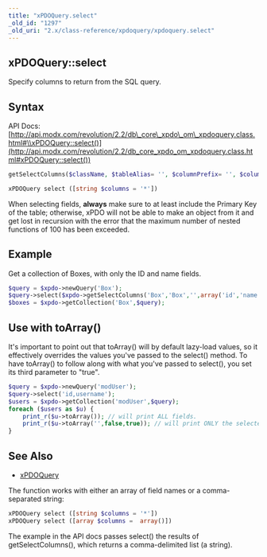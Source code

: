 ```yaml
---
title: "xPDOQuery.select"
_old_id: "1297"
_old_uri: "2.x/class-reference/xpdoquery/xpdoquery.select"
---
```


## xPDOQuery::select

 Specify columns to return from the SQL query.

## Syntax

 API Docs: [http://api.modx.com/revolution/2.2/db\_core\_xpdo\_om\_xpdoquery.class.html#\\xPDOQuery::select()](http://api.modx.com/revolution/2.2/db_core_xpdo_om_xpdoquery.class.html#xPDOQuery::select())

``` php
getSelectColumns($className, $tableAlias= '', $columnPrefix= '', $columns= array (), $exclude= false)
```

``` php
xPDOQuery select ([string $columns = '*'])
```

 When selecting fields, **always** make sure to at least include the Primary Key of the table; otherwise, xPDO will not be able to make an object from it and get lost in recursion with the error that the maximum number of nested functions of 100 has been exceeded.

## Example

 Get a collection of Boxes, with only the ID and name fields.

``` php
$query = $xpdo->newQuery('Box');
$query->select($xpdo->getSelectColumns('Box','Box','',array('id','name')));
$boxes = $xpdo->getCollection('Box',$query);
```

## Use with toArray()

 It's important to point out that toArray() will by default lazy-load values, so it effectively overrides the values you've passed to the select() method. To have toArray() to follow along with what you've passed to select(), you set its third parameter to "true".

``` php
$query = $xpdo->newQuery('modUser');
$query->select('id,username');
$users = $xpdo->getCollection('modUser',$query);
foreach ($users as $u) {
    print_r($u->toArray()); // will print ALL fields.
    print_r($u->toArray('',false,true)); // will print ONLY the selected fields.
}
```

## See Also

- [xPDOQuery](extending-modx/xpdo/class-reference/xpdoquery "xPDOQuery")

The function works with either an array of field names or a comma-separated string:

``` php
xPDOQuery select ([string $columns = '*'])
xPDOQuery select ([array $columns =  array()])
```

 The example in the API docs passes select() the results of getSelectColumns(), which returns a comma-delimited list (a string).

